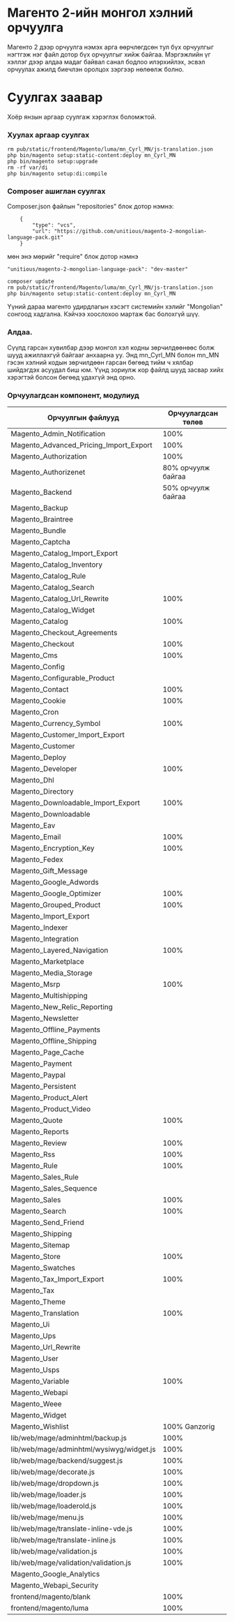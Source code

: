 # Магенто 2-ийн монгол хэлний орчуулга

Магенто 2 дээр орчуулга нэмэх арга өөрчлөгдсөн тул бүх орчуулгыг нэгтгэж 
нэг файл дотор бүх орчуулгыг хийж байгаа. Мэргэжлийн үг хэллэг дээр алдаа
мадаг байвал санал бодлоо илэрхийлэх, эсвэл орчуулах ажилд биечлэн оролцох 
зэргээр нөлөөлж болно.

# Суулгах заавар

Хоёр янзын аргаар суулгаж хэрэглэх боломжтой. 

### Хуулах аргаар суулгах

```
rm pub/static/frontend/Magento/luma/mn_Cyrl_MN/js-translation.json
php bin/magento setup:static-content:deploy mn_Cyrl_MN
php bin/magento setup:upgrade
rm -rf var/di
php bin/magento setup:di:compile
```


### Composer ашиглан суулгах

Composer.json файлын "repositories" блок дотор нэмнэ:   

```
    {
        "type": "vcs",
        "url": "https://github.com/unitious/magento-2-mongolian-language-pack.git"
    }
```   
 
мөн энэ мөрийг "require" блок дотор нэмнэ

``` 
"unitious/magento-2-mongolian-language-pack": "dev-master"
```


```
composer update
rm pub/static/frontend/Magento/luma/mn_Cyrl_MN/js-translation.json
php bin/magento setup:static-content:deploy mn_Cyrl_MN
```


Үүний дараа магенто удирдлагын хэсэгт системийн хэлийг "Mongolian" сонгоод хадгална. Кэйчээ хоослохоо мартаж бас болохгүй шүү.

### Алдаа. 

Сүүлд гарсан хувилбар дээр монгол хэл кодны зөрчилдөөнөөс болж шууд ажиллахгүй байгааг анхаарна уу. Энд mn_Cyrl_MN болон mn_MN гэсэн хэлний кодын зөрчилдөөн гарсан бөгөөд тийм ч хялбар шийдэгдэх асуудал биш юм.
Үүнд зориулж кор файлд шууд засвар хийх хэрэгтэй болсон бөгөөд удахгүй энд орно. 

### Орчуулагдсан компонент, модулиуд 

|Орчуулгын файлууд|Орчуулагдсан төлөв|
|---|---|
|Magento_Admin_Notification|100%|
|Magento_Advanced_Pricing_Import_Export|100%|
|Magento_Authorization|100%|
|Magento_Authorizenet|80% орчуулж байгаа|
|Magento_Backend|50% орчуулж байгаа|
|Magento_Backup| |
|Magento_Braintree| |
|Magento_Bundle| |
|Magento_Captcha| |
|Magento_Catalog_Import_Export| |
|Magento_Catalog_Inventory| |
|Magento_Catalog_Rule| |
|Magento_Catalog_Search| |
|Magento_Catalog_Url_Rewrite|100% |
|Magento_Catalog_Widget| |
|Magento_Catalog|100%|
|Magento_Checkout_Agreements| |
|Magento_Checkout|100% |
|Magento_Cms|100% |
|Magento_Config| |
|Magento_Configurable_Product| |
|Magento_Contact|100% |
|Magento_Cookie|100% |
|Magento_Cron| |
|Magento_Currency_Symbol|100% |
|Magento_Customer_Import_Export| |
|Magento_Customer| |
|Magento_Deploy| |
|Magento_Developer|100% |
|Magento_Dhl| |
|Magento_Directory| |
|Magento_Downloadable_Import_Export|100% |
|Magento_Downloadable| |
|Magento_Eav| |
|Magento_Email|100% |
|Magento_Encryption_Key|100% |
|Magento_Fedex| |
|Magento_Gift_Message| |
|Magento_Google_Adwords| |
|Magento_Google_Optimizer|100% |
|Magento_Grouped_Product|100% |
|Magento_Import_Export| |
|Magento_Indexer| |
|Magento_Integration| |
|Magento_Layered_Navigation|100%|
|Magento_Marketplace| |
|Magento_Media_Storage| |
|Magento_Msrp|100% |
|Magento_Multishipping| |
|Magento_New_Relic_Reporting| |
|Magento_Newsletter| |
|Magento_Offline_Payments| |
|Magento_Offline_Shipping| |
|Magento_Page_Cache| |
|Magento_Payment| |
|Magento_Paypal| |
|Magento_Persistent| |
|Magento_Product_Alert| |
|Magento_Product_Video| |
|Magento_Quote|100%|
|Magento_Reports| |
|Magento_Review|100%|
|Magento_Rss|100% |
|Magento_Rule|100% |
|Magento_Sales_Rule||
|Magento_Sales_Sequence| |
|Magento_Sales|100%|
|Magento_Search|100%|
|Magento_Send_Friend| |
|Magento_Shipping| |
|Magento_Sitemap| |
|Magento_Store|100%|
|Magento_Swatches| |
|Magento_Tax_Import_Export|100% |
|Magento_Tax| |
|Magento_Theme| |
|Magento_Translation|100%|
|Magento_Ui| |
|Magento_Ups| |
|Magento_Url_Rewrite| |
|Magento_User| |
|Magento_Usps| |
|Magento_Variable|100%|
|Magento_Webapi| |
|Magento_Weee| |
|Magento_Widget| |
|Magento_Wishlist|100% Ganzorig|
|lib/web/mage/adminhtml/backup.js|100%|
|lib/web/mage/adminhtml/wysiwyg/widget.js|100%|
|lib/web/mage/backend/suggest.js|100%|
|lib/web/mage/decorate.js|100%|
|lib/web/mage/dropdown.js|100%|
|lib/web/mage/loader.js|100%|
|lib/web/mage/loaderold.js|100%|
|lib/web/mage/menu.js|100%|
|lib/web/mage/translate-inline-vde.js|100%|
|lib/web/mage/translate-inline.js|100%|
|lib/web/mage/validation.js|100%|
|lib/web/mage/validation/validation.js|100%|
|Magento_Google_Analytics| |
|Magento_Webapi_Security| |
|frontend/magento/blank|100%|
|frontend/magento/luma|100%|
